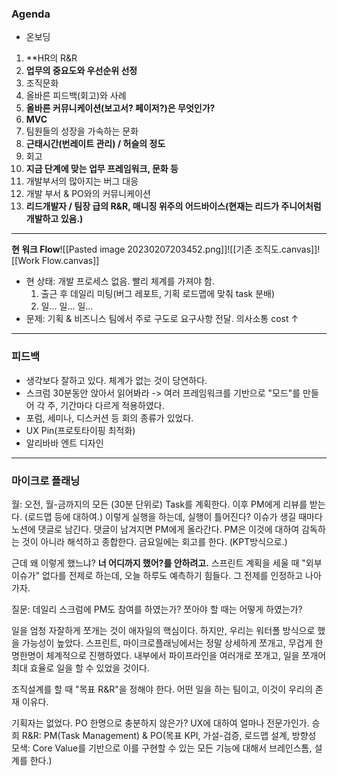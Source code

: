 ### Agenda
- 온보딩
1. **HR의 R&R
2. **업무의 중요도와 우선순위 선정**
3. 조직문화
4. 올바른 피드백(회고)와 사례
5. **올바른 커뮤니케이션(보고서? 페이저?)은 무엇인가?**
6. **MVC**
7. 팀원들의 성장을 가속하는 문화
8. **근태시간(번레이트 관리) / 허슬의 정도**
9. 회고
10. **지금 단계에 맞는 업무 프레임워크, 문화 등**
11. 개발부서의 많아지는 버그 대응
12. 개발 부서 & PO와의 커뮤니케이션
13. **리드개발자 / 팀장 급의 R&R, 매니징 위주의 어드바이스(현재는 리드가 주니어처럼 개발하고 있음.)**
---
**현 워크 Flow**![[Pasted image 20230207203452.png]]![[기존 조직도.canvas]]![[Work Flow.canvas]]
- 현 상태: 개발 프로세스 없음. 빨리 체계를 가져야 함.
	1. 출근 후 데일리 미팅(버그 레포트, 기획 로드맵에 맞춰 task 분배)
	2. 일... 일... 일...
- 문제: 기획 & 비즈니스 팀에서 주로 구도로 요구사항 전달. 의사소통 cost ↑
---
### 피드백 
- 생각보다 잘하고 있다. 체계가 없는 것이 당연하다.
- 스크럼 30분동안 앉아서 읽어봐라 -> 여러 프레임워크를 기반으로 "모드"를 만들어 각 주, 기간마다 다르게 적용하였다.
- 포럼, 세미나, 디스커션 등 회의 종류가 있었다.
- UX Pin(프로토타이핑 최적화)
- 알리바바 엔트 디자인
---
### 마이크로 플래닝
월: 오전, 월-금까지의 모든 (30분 단위로) Task를 계획한다.
이후 PM에게 리뷰를 받는다. (로드맵 등에 대하여.)
이렇게 실행을 하는데, 실행이 틀어진다? 이슈가 생길 때마다 노션에 댓글로 남긴다. 댓글이 남겨지면 PM에게 올라간다. PM은 이것에 대하여 감독하는 것이 아니라 해석하고 종합한다. 금요일에는 회고를 한다. (KPT방식으로.) 

근데 왜 이렇게 했느냐? **너 어디까지 했어?를 안하려고.** 스프린트 계획을 세울 때 "외부이슈가" 없다를 전제로 하는데, 오늘 하루도 예측하기 힘들다. 그 전제를 인정하고 나아가자. 

질문: 데일리 스크럼에 PM도 참여를 하였는가? 
쪼아야 할 때는 어떻게 하였는가? 

일을 엄청 자잘하게 쪼개는 것이 애자일의 핵심이다. 하지만, 우리는 워터폴 방식으로 했을 가능성이 높았다. 스프린트, 마이크로플래닝에서는 정말 상세하게 쪼개고, 무겁게 한명한명이 체계적으로 진행하였다. 내부에서 파이프라인을 여러개로 쪼개고, 일을 쪼개어 최대 효율로 일을 할 수 있었을 것이다. 

조직설계를 할 때 "목표 R&R"을 정해야 한다. 어떤 일을 하는 팀이고, 이것이 우리의 존재 이유다. 

기획자는 없었다. PO 한명으로 충분하지 않은가? UX에 대하여 얼마나 전문가인가. 승희 R&R: PM(Task Management) & PO(목표 KPI, 가설-검증, 로드맵 설계, 방향성 모색: Core Value를 기반으로 이를 구현할 수 있는 모든 기능에 대해서 브레인스톰, 설계를 한다.)